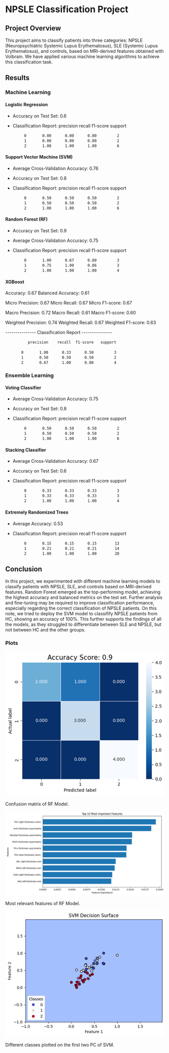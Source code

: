 # NPSLE Classification Project

## Project Overview

This project aims to classify patients into three categories: NPSLE (Neuropsychiatric Systemic Lupus Erythematosus), SLE (Systemic Lupus Erythematosus), and controls, based on MRI-derived features obtained with Volbrain. We have applied various machine learning algorithms to achieve this classification task.

## Results

### Machine Learning

#### Logistic Regression
- Accuracy on Test Set: 0.6
- Classification Report:
               precision    recall  f1-score   support

           0       0.00      0.00      0.00         2
           1       0.00      0.00      0.00         2
           2       1.00      1.00      1.00         6

#### Support Vector Machine (SVM)
- Average Cross-Validation Accuracy: 0.76
- Accuracy on Test Set: 0.8
- Classification Report:
               precision    recall  f1-score   support

           0       0.50      0.50      0.50         2
           1       0.50      0.50      0.50         2
           2       1.00      1.00      1.00         6

#### Random Forest (RF)
- Accuracy on Test Set: 0.9
- Average Cross-Validation Accuracy: 0.75
- Classification Report:
               precision    recall  f1-score   support

           0       1.00      0.67      0.80         3
           1       0.75      1.00      0.86         3
           2       1.00      1.00      1.00         4

#### XGBoost
Accuracy: 0.67
Balanced Accuracy: 0.61

Micro Precision: 0.67
Micro Recall: 0.67
Micro F1-score: 0.67

Macro Precision: 0.72
Macro Recall: 0.61
Macro F1-score: 0.60

Weighted Precision: 0.74
Weighted Recall: 0.67
Weighted F1-score: 0.63

--------------- Classification Report ---------------

              precision    recall  f1-score   support

           0       1.00      0.33      0.50         3
           1       0.50      0.50      0.50         2
           2       0.67      1.00      0.80         4

### Ensemble Learning

#### Voting Classifier
- Average Cross-Validation Accuracy: 0.75
- Accuracy on Test Set: 0.8
- Classification Report:
               precision    recall  f1-score   support

           0       0.50      0.50      0.50         2
           1       0.50      0.50      0.50         2
           2       1.00      1.00      1.00         6

#### Stacking Classifier 
- Average Cross-Validation Accuracy: 0.67
- Accuracy on Test Set: 0.6
- Classification Report:
               precision    recall  f1-score   support

           0       0.33      0.33      0.33         3
           1       0.33      0.33      0.33         3
           2       1.00      1.00      1.00         4

#### Extremely Randomized Trees 
- Average Accuracy: 0.53
- Classification Report:
               precision    recall  f1-score   support

           0       0.15      0.15      0.15        13
           1       0.21      0.21      0.21        14
           2       1.00      1.00      1.00        20


## Conclusion

In this project, we experimented with different machine learning models to classify patients with NPSLE, SLE, and controls based on MRI-derived features. Random Forest emerged as the top-performing model, achieving the highest accuracy and balanced metrics on the test set. Further analysis and fine-tuning may be required to improve classification performance, especially regarding the correct classification of NPSLE patients.
On this note, we tried to deploy the SVM model to classifify NPSLE patients from HC, showing an accuracy of 100%. This further supports the findings of all the models, as they struggled to differentiate between SLE and NPSLE, but not between HC and the other groups.

### Plots

![Alt text](results/confusion.png)

 Confusion matrix of RF Model.


 ![Alt text](results/features.png)

Most relevant features of RF Model.


![Alt text](results/SVM.png)

Different classes plotted on the first two PC of SVM.